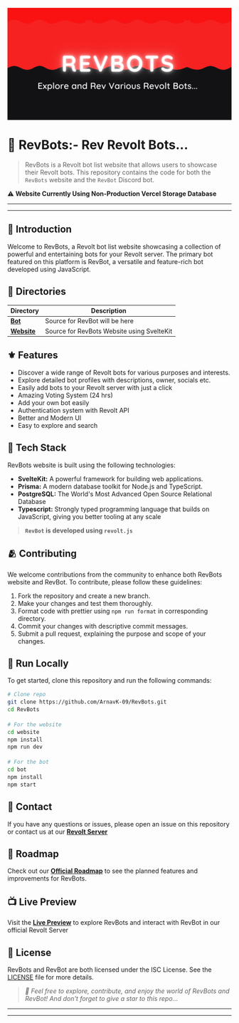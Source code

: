 <p align="center">
  <img src="https://raw.githubusercontent.com/ArnavK-09/RevBots/main/website/static/banner.png" alt="RevBots Banner" align="center">
</p>

# 🚩 **RevBots:- Rev Revolt Bots...**
> RevBots is a Revolt bot list website that allows users to showcase their Revolt bots. This repository contains the code for both the ` RevBots ` website and the ` RevBot ` Discord bot.

⚠️ **Website Currently Using Non-Production Vercel Storage Database**

---
---

## 🔮 Introduction
Welcome to RevBots, a Revolt bot list website showcasing a collection of powerful and entertaining bots for your Revolt server. The primary bot featured on this platform is RevBot, a versatile and feature-rich bot developed using JavaScript.

## 📂 Directories 

| Directory | Description                                 |
|-----------|---------------------------------------------|
| **[Bot](bot)**       | Source for RevBot will be here              |
| **[Website](website)** | Source for RevBots Website using SvelteKit |

## ⚜️ Features

- Discover a wide range of Revolt bots for various purposes and interests.
- Explore detailed bot profiles with descriptions, owner, socials etc.
- Easily add bots to your Revolt server with just a click
- Amazing Voting System (24 hrs)
- Add your own bot easily
- Authentication system with Revolt API
- Better and Modern UI
- Easy to explore and search 

## 🥗 Tech Stack
RevBots website is built using the following technologies:

- **SvelteKit:** A powerful framework for building web applications.
- **Prisma:** A modern database toolkit for Node.js and TypeScript.
- **PostgreSQL:** The World's Most Advanced Open Source Relational Database
- **Typescript:** Strongly typed programming language that builds on JavaScript, giving you better tooling at any scale

> **` RevBot ` is developed using ` revolt.js `**

## 🫂 Contributing

We welcome contributions from the community to enhance both RevBots website and RevBot. To contribute, please follow these guidelines:

1. Fork the repository and create a new branch.
2. Make your changes and test them thoroughly.
3. Format code with prettier using ` npm run format ` in corresponding directory.
4. Commit your changes with descriptive commit messages.
5. Submit a pull request, explaining the purpose and scope of your changes.


## 🚀 Run Locally 

To get started, clone this repository and run the following commands:

```bash
# Clone repo
git clone https://github.com/ArnavK-09/RevBots.git
cd RevBots

# For the website
cd website
npm install
npm run dev

# For the bot
cd bot
npm install
npm start
```

## 🤝 Contact
If you have any questions or issues, please open an issue on this repository or contact us at our **[Revolt Server](https://rvlt.gg/n5CdDewh)**

## 🧭 Roadmap
Check out our **[Official Roadmap](https://rvlt.gg/sZjgZrPV)** to see the planned features and improvements for RevBots.

## 📺 Live Preview
Visit the **[Live Preview](https://revbots.vercel.app/)** to explore RevBots and interact with RevBot in our official Revolt Server

## 🧮 License
RevBots and RevBot are both licensed under the ISC License. See the [LICENSE](LICENSE) file for more details.

> _💫 Feel free to explore, contribute, and enjoy the world of RevBots and RevBot! And don't forget to give a star to this repo..._

---
---